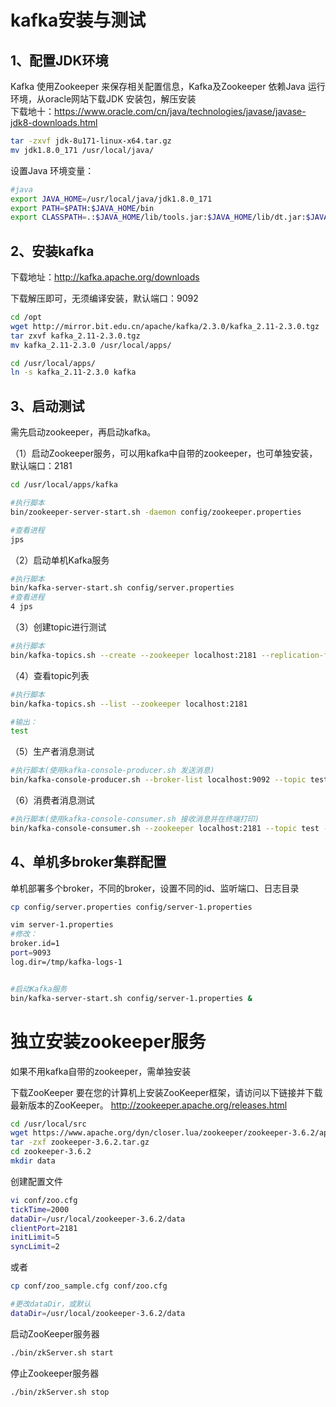 

kafka安装与测试
============

1、配置JDK环境
------------
Kafka 使用Zookeeper 来保存相关配置信息，Kafka及Zookeeper 依赖Java 运行环境，从oracle网站下载JDK 安装包，解压安装  
下载地十：https://www.oracle.com/cn/java/technologies/javase/javase-jdk8-downloads.html

```sh
tar -zxvf jdk-8u171-linux-x64.tar.gz
mv jdk1.8.0_171 /usr/local/java/
```

设置Java 环境变量：
```sh
#java 
export JAVA_HOME=/usr/local/java/jdk1.8.0_171
export PATH=$PATH:$JAVA_HOME/bin
export CLASSPATH=.:$JAVA_HOME/lib/tools.jar:$JAVA_HOME/lib/dt.jar:$JAVA_HOME/lib:$JAVA_HOME/jre/lib
````


2、安装kafka
-------------
下载地址：http://kafka.apache.org/downloads

下载解压即可，无须编译安装，默认端口：9092
```sh
cd /opt
wget http://mirror.bit.edu.cn/apache/kafka/2.3.0/kafka_2.11-2.3.0.tgz
tar zxvf kafka_2.11-2.3.0.tgz
mv kafka_2.11-2.3.0 /usr/local/apps/

cd /usr/local/apps/
ln -s kafka_2.11-2.3.0 kafka
```


3、启动测试
--------------
需先启动zookeeper，再启动kafka。

（1）启动Zookeeper服务，可以用kafka中自带的zookeeper，也可单独安装，默认端口：2181
```sh
cd /usr/local/apps/kafka

#执行脚本
bin/zookeeper-server-start.sh -daemon config/zookeeper.properties

#查看进程
jps
```


（2）启动单机Kafka服务
```sh
#执行脚本
bin/kafka-server-start.sh config/server.properties
#查看进程
4 jps
```


（3）创建topic进行测试
```sh
#执行脚本
bin/kafka-topics.sh --create --zookeeper localhost:2181 --replication-factor 1 --partitions 1 --topic test
```


（4）查看topic列表
```sh
#执行脚本
bin/kafka-topics.sh --list --zookeeper localhost:2181

#输出：
test
```


（5）生产者消息测试
```sh
#执行脚本(使用kafka-console-producer.sh 发送消息)
bin/kafka-console-producer.sh --broker-list localhost:9092 --topic test
```


（6）消费者消息测试
```sh
#执行脚本(使用kafka-console-consumer.sh 接收消息并在终端打印)
bin/kafka-console-consumer.sh --zookeeper localhost:2181 --topic test --from-beginning
```




4、单机多broker集群配置
-----------
单机部署多个broker，不同的broker，设置不同的id、监听端口、日志目录

```sh
cp config/server.properties config/server-1.properties 

vim server-1.properties
#修改：
broker.id=1
port=9093
log.dir=/tmp/kafka-logs-1


#启动Kafka服务
bin/kafka-server-start.sh config/server-1.properties &
```





独立安装zookeeper服务
================
如果不用kafka自带的zookeeper，需单独安装

下载ZooKeeper
要在您的计算机上安装ZooKeeper框架，请访问以下链接并下载最新版本的ZooKeeper。
http://zookeeper.apache.org/releases.html

```sh
cd /usr/local/src
wget https://www.apache.org/dyn/closer.lua/zookeeper/zookeeper-3.6.2/apache-zookeeper-3.6.2-bin.tar.gz
tar -zxf zookeeper-3.6.2.tar.gz
cd zookeeper-3.6.2
mkdir data
```

创建配置文件
```sh
vi conf/zoo.cfg
tickTime=2000
dataDir=/usr/local/zookeeper-3.6.2/data
clientPort=2181
initLimit=5
syncLimit=2
```
或者
```sh
cp conf/zoo_sample.cfg conf/zoo.cfg

#更改dataDir，或默认
dataDir=/usr/local/zookeeper-3.6.2/data
```


启动ZooKeeper服务器
```sh
./bin/zkServer.sh start
```

停止Zookeeper服务器
```sh
./bin/zkServer.sh stop
```
